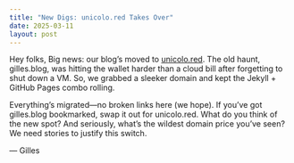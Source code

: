 ```yaml
---
title: "New Digs: unicolo.red Takes Over"
date: 2025-03-11
layout: post
---
```


Hey folks, Big news: our blog’s moved to [unicolo.red](https://unicolo.red). The old haunt, gilles.blog, was hitting the wallet harder than a cloud bill after forgetting to shut down a VM. So, we grabbed a sleeker domain and kept the Jekyll + GitHub Pages combo rolling.

Everything’s migrated—no broken links here (we hope). If you’ve got gilles.blog bookmarked, swap it out for unicolo.red. What do you think of the new spot? And seriously, what’s the wildest domain price you’ve seen? We need stories to justify this switch.

— Gilles
